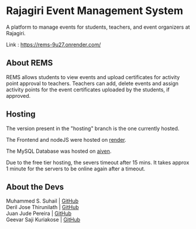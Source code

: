 # Rajagiri Event Management System

A platform to manage events for students, teachers, and event organizers at Rajagiri.

Link : https://rems-9u27.onrender.com/

## About REMS

REMS allows students to view events and upload certificates for activity point approval to teachers. Teachers can add, delete events and assign activity points for the event certificates uploaded by the students, if approved.

## Hosting
The version present in the "hosting" branch is the one currently hosted.

The Frontend and nodeJS were hosted on [render](https://render.com/).

The MySQL Database was hosted on [aiven](https://aiven.io/).

Due to the free tier hosting, the severs timeout after 15 mins. It takes approx 1 minute for the servers to be online again after a timeout.

## About the Devs

Muhammed S. Suhail | [GitHub](https://github.com/svhl)\
Deril Jose Thirunilath | [GitHub](https://github.com/deriljose)\
Juan Jude Pereira | [GitHub](https://github.com/juanpereiira)\
Geevar Saji Kuriakose | [GitHub](https://github.com/Geevar12)
